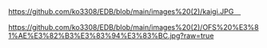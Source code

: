 https://github.com/ko3308/EDB/blob/main/images%20(2)/kaigi.JPG　

https://github.com/ko3308/EDB/blob/main/images%20(2)/OFS%20%E3%81%AE%E3%82%B3%E3%83%94%E3%83%BC.jpg?raw=true

